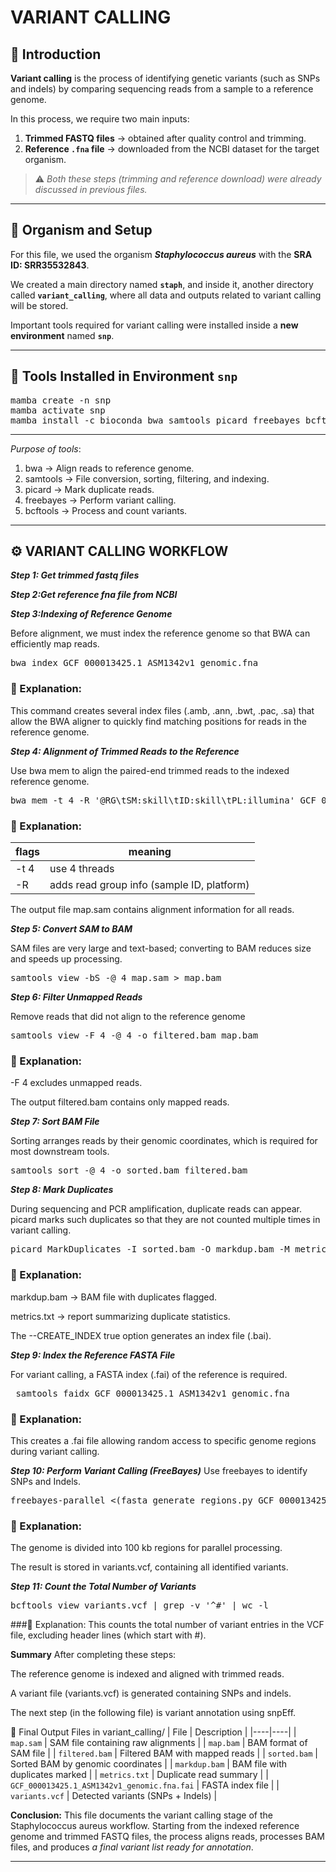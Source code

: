 # VARIANT CALLING  

## 🔹 Introduction  

**Variant calling** is the process of identifying genetic variants (such as SNPs and indels) by comparing sequencing reads from a sample to a reference genome.  

In this process, we require two main inputs:  
1. **Trimmed FASTQ files** → obtained after quality control and trimming.  
2. **Reference `.fna` file** → downloaded from the NCBI dataset for the target organism.  

> ⚠️ *Both these steps (trimming and reference download) were already discussed in previous files.*

---

## 🧫 Organism and Setup  

For this file, we used the organism **_Staphylococcus aureus_** with the **SRA ID: SRR35532843**.  

We created a main directory named **`staph`**, and inside it, another directory called **`variant_calling`**, where all data and outputs related to variant calling will be stored.  

Important tools required for variant calling were installed inside a **new environment** named **`snp`**.

---

## 🧰 Tools Installed in Environment `snp`

<pre>
mamba create -n snp
mamba activate snp
mamba install -c bioconda bwa samtools picard freebayes bcftools -y</pre>

---

*Purpose of tools*:

1. bwa → Align reads to reference genome.
2. samtools → File conversion, sorting, filtering, and indexing.
3. picard → Mark duplicate reads.
4. freebayes → Perform variant calling.
5. bcftools → Process and count variants.

---

## ⚙️ VARIANT CALLING WORKFLOW

***Step 1: Get trimmed fastq files***

***Step 2:Get reference fna file from NCBI***

***Step 3:Indexing of Reference Genome***

Before alignment, we must index the reference genome so that BWA can efficiently map reads.

<pre>bwa index GCF_000013425.1_ASM1342v1_genomic.fna</pre>

### 📝 Explanation:
This command creates several index files (.amb, .ann, .bwt, .pac, .sa) that allow the BWA aligner to quickly find matching positions for reads in the reference genome.

***Step 4: Alignment of Trimmed Reads to the Reference***

Use bwa mem to align the paired-end trimmed reads to the indexed reference genome.

<pre>bwa mem -t 4 -R '@RG\tSM:skill\tID:skill\tPL:illumina' GCF_000013425.1_ASM1342v1_genomic.fna ../trim_sa/SRR35532843_1_trimmed.fastq ../trim_sa/SRR35532843_2_trimmed.fastq > map.sam</pre>

### 📝 Explanation:
|flags | meaning |
|----|----|
| -t 4 | use 4 threads |
| -R | adds read group info (sample ID, platform) |

The output file map.sam contains alignment information for all reads.

***Step 5: Convert SAM to BAM***

SAM files are very large and text-based; converting to BAM reduces size and speeds up processing.

<pre>
samtools view -bS -@ 4 map.sam > map.bam</pre>

***Step 6: Filter Unmapped Reads***

Remove reads that did not align to the reference genome


<pre>samtools view -F 4 -@ 4 -o filtered.bam map.bam</pre>

### 📝 Explanation:

-F 4 excludes unmapped reads.

The output filtered.bam contains only mapped reads.

***Step 7: Sort BAM File***

Sorting arranges reads by their genomic coordinates, which is required for most downstream tools.

<pre>
samtools sort -@ 4 -o sorted.bam filtered.bam</pre>

***Step 8: Mark Duplicates***

During sequencing and PCR amplification, duplicate reads can appear.
picard marks such duplicates so that they are not counted multiple times in variant calling.

<pre>picard MarkDuplicates -I sorted.bam -O markdup.bam -M metrics.txt --CREATE_INDEX true</pre>

### 📝 Explanation:

markdup.bam → BAM file with duplicates flagged.

metrics.txt → report summarizing duplicate statistics.

The --CREATE_INDEX true option generates an index file (.bai).

***Step 9: Index the Reference FASTA File***

For variant calling, a FASTA index (.fai) of the reference is required.

<pre> samtools faidx GCF_000013425.1_ASM1342v1_genomic.fna</pre>

### 📝 Explanation:
This creates a .fai file allowing random access to specific genome regions during variant calling.

***Step 10: Perform Variant Calling (FreeBayes)***
Use freebayes to identify SNPs and Indels.

<pre>freebayes-parallel <(fasta_generate_regions.py GCF_000013425.1_ASM1342v1_genomic.fna.fai 100000) 4 -p 1 -f GCF_000013425.1_ASM1342v1_genomic.fna markdup.bam > variants.vcf</pre>

### 📝 Explanation:

The genome is divided into 100 kb regions for parallel processing.

The result is stored in variants.vcf, containing all identified variants.

***Step 11: Count the Total Number of Variants***

<pre>bcftools view variants.vcf | grep -v '^#' | wc -l</pre>

###📝 Explanation:
This counts the total number of variant entries in the VCF file, excluding header lines (which start with #).

**Summary**
After completing these steps:

The reference genome is indexed and aligned with trimmed reads.

A variant file (variants.vcf) is generated containing SNPs and indels.

The next step (in the following file) is variant annotation using snpEff.

📂 Final Output Files in variant_calling/
| File | Description |
|----|----|
| `map.sam` |	SAM file containing raw alignments |
| `map.bam`	| BAM format of SAM file |
| `filtered.bam` | Filtered BAM with mapped reads |
| `sorted.bam` | Sorted BAM by genomic coordinates |
| `markdup.bam` |	BAM file with duplicates marked |
| `metrics.txt` |	Duplicate read summary |
| `GCF_000013425.1_ASM1342v1_genomic.fna.fai` |	FASTA index file |
| `variants.vcf` |	Detected variants (SNPs + Indels) |

**Conclusion:**
This file documents the variant calling stage of the Staphylococcus aureus workflow.
Starting from the indexed reference genome and trimmed FASTQ files, the process aligns reads, processes BAM files, and produces *a final variant list ready for annotation*.

---


